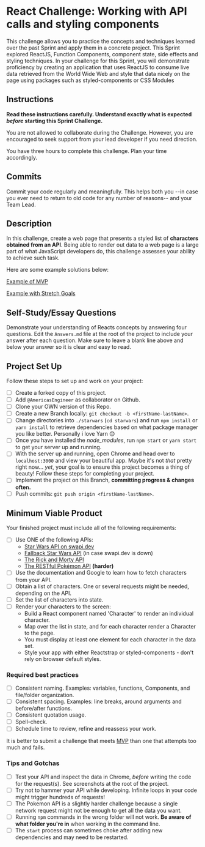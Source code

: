 # React Challenge: Working with API calls and styling components

This challenge allows you to practice the concepts and techniques learned over the past Sprint and apply them in a concrete project. This Sprint explored ReactJS, Function Components, component state, side effects and styling techniques. In your challenge for this Sprint, you will demonstrate proficiency by creating an application that uses ReactJS to consume live data retrieved from the World Wide Web and style that data nicely on the page using packages such as styled-components or CSS Modules

## Instructions

**Read these instructions carefully. Understand exactly what is expected _before_ starting this Sprint Challenge.**

You are not allowed to collaborate during the Challenge. However, you are encouraged to seek support from your lead developer if you need direction.

You have three hours to complete this challenge. Plan your time accordingly.

## Commits

Commit your code regularly and meaningfully. This helps both you --in case you ever need to return to old code for any number of reasons-- and your Team Lead.

## Description

In this challenge, create a web page that presents a styled list of **characters obtained from an API**. Being able to render out data to a web page is a large part of what JavaScript developers do, this challenge assesses your ability to achieve such task.

Here are some example solutions below:

[Example of MVP](https://tk-assets.lambdaschool.com/b011a132-0916-4ed2-8955-14192de03a75_sample-screenshot.png)

[Example with Stretch Goals](https://tk-assets.lambdaschool.com/3b82c793-2352-4d4d-a81d-e55bf350f7bd_sample-screenshot2.png)

## Self-Study/Essay Questions

Demonstrate your understanding of Reacts concepts by answering four questions. Edit the `Answers.md` file at the root of the project to include your answer after each question. Make sure to leave a blank line above and below your answer so it is clear and easy to read.

## Project Set Up

Follow these steps to set up and work on your project:

- [ ] Create a forked copy of this project.
- [ ] Add `@AmericasEngineer` as collaborator on Github.
- [ ] Clone your OWN version of this Repo.
- [ ] Create a new Branch locally: `git checkout -b <firstName-lastName>`.
- [ ] Change directories into `./starwars` (`cd starwars`) and run `npm install` or `yarn install` to retrieve dependencies based on what package manager you like better. Personally i love Yarn 😊
- [ ] Once you have installed the _node_modules_, run `npm start` or `yarn start` to get your server up and running.
- [ ] With the server up and running, open Chrome and head over to `localhost:3000` and view your beautiful app. Maybe it's not _that_ pretty right now... _yet_, your goal is to ensure this project becomes a thing of beauty!
Follow these steps for completing your project.
- [ ] Implement the project on this Branch, **committing progress & changes often.**
- [ ] Push commits: `git push origin <firstName-lastName>`.

## Minimum Viable Product

Your finished project must include all of the following requirements:

- [ ] Use ONE of the following APIs:
  - [Star Wars API on swapi.dev](https://swapi.dev/)
  - [Fallback Star Wars API](https://swapi.py4e.com/) (in case swapi.dev is down)
  - [The Rick and Morty API](https://rickandmortyapi.com/)
  - [The RESTful Pokémon API](https://pokeapi.co/) **(harder)**
- [ ] Use the documentation and Google to learn how to fetch characters from your API.
- [ ] Obtain a list of characters. One or several requests might be needed, depending on the API.
- [ ] Set the list of characters into state.
- [ ] Render your characters to the screen:
  - Build a React component named 'Character' to render an individual character.
  - Map over the list in state, and for each character render a Character to the page.
  - You must display at least one element for each character in the data set.
  - Style your app with either Reactstrap or styled-components - don't rely on browser default styles.

### Required best practices

- [ ] Consistent naming. Examples: variables, functions, Components, and file/folder organization.
- [ ] Consistent spacing. Examples: line breaks, around arguments and before/after functions.
- [ ] Consistent quotation usage.
- [ ] Spell-check.
- [ ] Schedule time to review, refine and reassess your work.

It is better to submit a challenge that meets [MVP](https://en.wikipedia.org/wiki/Minimum_viable_product) than one that attempts too much and fails.

### Tips and Gotchas

- [ ] Test your API and inspect the data in Chrome, _before_ writing the code for the request(s). See screenshots at the root of the project.
- [ ] Try not to hammer your API while developing. Infinite loops in your code might trigger hundreds of requests!
- [ ] The Pokemon API is a slightly harder challenge because a single network request might not be enough to get all the data you want.
- [ ] Running `npm` commands in the wrong folder will not work. **Be aware of what folder you're in** when working in the command line.
- [ ] The `start` process can sometimes choke after adding new dependencies and may need to be restarted.
